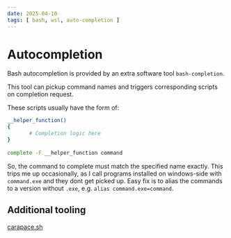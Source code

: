 ```yaml
---
date: 2025-04-10
tags: [ bash, wsl, auto-completion ]
---
```


# Autocompletion

Bash autocompletion is provided by an extra software tool `bash-completion`.

This tool can pickup command names and triggers corresponding scripts on completion request.

These scripts usually have the form of: 

```bash
__helper_function() 
{
       # Completion logic here 
}
 
complete -F __helper_function command
```

So, the command to complete must match the specified name exactly.
This trips me up occasionally, as I call programs installed on windows-side with `command.exe` and they dont get picked up.
Easy fix is to alias the commands to a version without `.exe`, e.g. `alias command.exe=command`.

## Additional tooling
[carapace.sh](https://carapace.sh/) 
